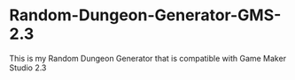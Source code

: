 # Random-Dungeon-Generator-GMS-2.3
This is my Random Dungeon Generator that is compatible with Game Maker Studio 2.3
